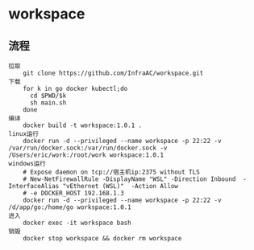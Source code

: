 # workspace

## 流程
    拉取
        git clone https://github.com/InfraAC/workspace.git
    下载
        for k in go docker kubectl;do
          cd $PWD/$k
          sh main.sh
        done
    编译
        docker build -t workspace:1.0.1 .
    linux运行
        docker run -d --privileged --name workspace -p 22:22 -v /var/run/docker.sock:/var/run/docker.sock -v /Users/eric/work:/root/work workspace:1.0.1
    windows运行
        # Expose daemon on tcp://宿主机ip:2375 without TLS
        # New-NetFirewallRule -DisplayName "WSL" -Direction Inbound  -InterfaceAlias "vEthernet (WSL)"  -Action Allow
        # -e DOCKER_HOST 192.168.1.3 
        docker run -d --privileged --name workspace -p 22:22 -v /d/app/go:/home/go workspace:1.0.1
    进入
        docker exec -it workspace bash
    销毁
        docker stop workspace && docker rm workspace